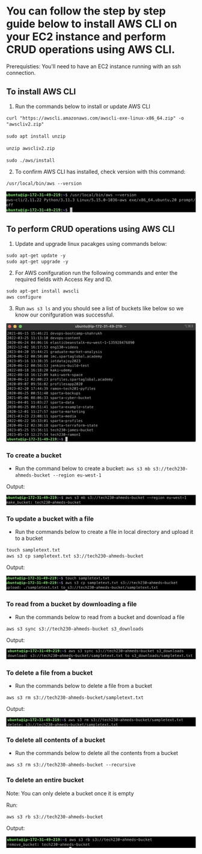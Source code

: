 # You can follow the step by step guide below to install AWS CLI on your EC2 instance and perform CRUD operations using AWS CLI.

Prerequisties: You'll need to have an EC2 instance running with an ssh connection.

## To install AWS CLI

1. Run the commands below to install or update AWS CLI

```
curl "https://awscli.amazonaws.com/awscli-exe-linux-x86_64.zip" -o "awscliv2.zip"

sudo apt install unzip

unzip awscliv2.zip

sudo ./aws/install
```

2. To confirm AWS CLI has installed, check version with this command:

```
/usr/local/bin/aws --version
```

![alt text](./assets/aws-cli-version.png)

## To perform CRUD operations using AWS CLI

1. Update and upgrade linux pacakges using commands below:

```
sudo apt-get update -y
sudo apt-get upgrade -y
```

2. For AWS conifguration run the following commands and enter the required fields with Access Key and ID.

```
sudo apt-get install awscli
aws configure
```

3. Run `aws s3 ls` and you should see a list of buckets like below so we know our conifguration was successful.

![alt text](./assets/s3-buckets-list.png)

### To create a bucket

- Run the command below to create a bucket:
  `aws s3 mb s3://tech230-ahmeds-bucket --region eu-west-1`

Output:

![alt text](./assets/create-bucket.png)

### To update a bucket with a file

- Run the commands below to create a file in local directory and upload it to a bucket

```
touch sampletext.txt
aws s3 cp sampletext.txt s3://tech230-ahmeds-bucket
```

Output:

![alt text](./assets/upload-bucket.png)

### To read from a bucket by downloading a file

- Run the commands below to read from a bucket and download a file

```
aws s3 sync s3://tech230-ahmeds-bucket s3_downloads
```

Output:

![alt text](./assets/download-bucket.png)

### To delete a file from a bucket

- Run the commands below to delete a file from a bucket

```
aws s3 rm s3://tech230-ahmeds-bucket/sampletext.txt
```

Output:

![alt text](./assets/delete-file.png)

### To delete all contents of a bucket

- Run the commands below to delete all the contents from a bucket

```
aws s3 rm s3://tech230-ahmeds-bucket --recursive
```

### To delete an entire bucket

Note: You can only delete a bucket once it is empty

Run:

```
aws s3 rb s3://tech230-ahmeds-bucket
```

Output:

![alt text](./assets/remove-bucket.png)
